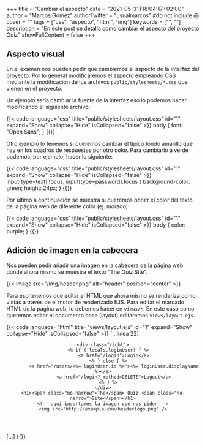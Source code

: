 +++
title = "Cambiar el aspecto"
date = "2021-05-31T18:04:17+02:00"
author = "Marcos Gómez"
authorTwitter = "usualmarcos" #do not include @
cover = ""
tags = ["css", "aspecto", "html", "img"]
keywords = ["", ""]
description = "En este post se detalla como cambiar el aspecto del proyecto Quiz"
showFullContent = false
+++

## Aspecto visual

En el examen nos pueden pedir que cambiemos el aspecto de la interfaz del proyecto. Por lo general modificaremos el aspecto empleando CSS mediante la modificación de los archivos `public/stylesheets/*.css` que vienen en el proyecto.

Un ejemplo sería cambiar la fuente de la interfaz eso lo podemos hacer modificando el siguiente archivo:

{{< code language="css" title="public/stylesheets/layout.css" id="1" expand="Show" collapse="Hide" isCollapsed="false" >}}
body {
  font: "Open Sans";
}
{{</code>}}

Otro ejemplo lo tenemos si queremos cambiar el típico fondo amarillo que hay en los cuadros de respuestas por otro color. Para cambiarlo a verde podemos, por ejemplo, hacer lo siguiente:

{{< code language="css" title="public/stylesheets/layout.css" id="1" expand="Show" collapse="Hide" isCollapsed="false" >}}
input[type=text]:focus, input[type=password]:focus {
  background-color: green;
  height: 24px;
}
{{</code>}}

Por último a continuación se muestra si queremos poner el color del texto de la página web de diferente color (ej. morado):

{{< code language="css" title="public/stylesheets/layout.css" id="1" expand="Show" collapse="Hide" isCollapsed="false" >}}
body {
  color: purple;
}
{{</code>}}

## Adición de imagen en la cabecera

Nos pueden pedir añadir una imagen en la cabecera de la página web donde ahora mismo se muestra el texto "The Quiz Site".

{{< image src="/img/header.png" alt="header" position="center" >}}

Para eso tenemos que editar el HTML que ahora mismo se renderiza como vistas a través de el motor de renderizado EJS. Para editar el marcado HTML de la página web, lo debemos hacer en `views/*`. En este caso como queremos editar el documento base (layout) editaremos `views/layout.ejs`.

{{< code language="html" title="views/layout.ejs" id="1" expand="Show" collapse="Hide" isCollapsed="false" >}}
[...línea 22]
<header class="main" id="mainHeader">

    <div class="right">
        <% if (!locals.loginUser) { %>
            <a href="/login">Login</a>
        <% } else { %>
            <a href="/users/<%= loginUser.id %>"><%= loginUser.displayName %></a>
            <a href="/login?_method=DELETE">Logout</a>
        <% } %>
    </div>
    <h1><span class="no-narrow">The</span> Quiz <span class="no-narrow">Site</span></h1>
    <!-- aquí insertamos la imagen que nos piden -->
    <img src="http://example.com/headerlogo.png" />
</header>
[...]
{{</code>}}
